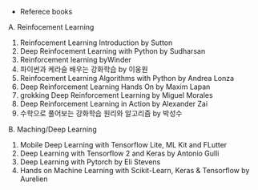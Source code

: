 * Referece books 

A. Reinfocement Learning
1. Reinfocement Learning Introduction by Sutton
2. Deep Reinfocement Learning with Python by Sudharsan
3. Reinforcement learning byWinder
4. 파이썬과 케라슬 배우는 강화학습 by 이웅원
5. Reinfocement Learning Algorithms with Python by Andrea Lonza
6. Deep Reinforcement Learning Hands On by Maxim Lapan
7. grokking Deep Reinforcement Learning by Miguel Morales
8. Deep Reinforcement Learning in Action by Alexander Zai
9. 수학으로 풀어보는 강화학습 원리와 알고리즘 by 박성수


B. Maching/Deep Learning
1. Mobile Deep Learning with Tensorflow Lite, ML Kit and FLutter
2. Deep Learning with Tensorflow 2 and Keras by Antonio Gulli
3. Deep Learning with Pytorch by Eli Stevens
4. Hands on Machine Learning  with Scikit-Learn, Keras & Tensorflow by Aurelien
